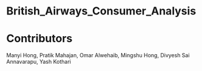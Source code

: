 # British_Airways_Consumer_Analysis
# Contributors
Manyi Hong, Pratik Mahajan, Omar Alwehaib, Mingshu Hong, Divyesh Sai Annavarapu, Yash Kothari
